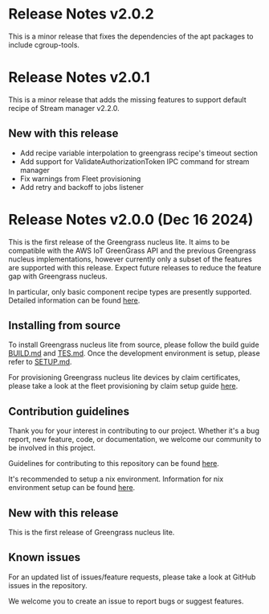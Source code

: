 # Release Notes v2.0.2

This is a minor release that fixes the dependencies of the apt packages to
include cgroup-tools.

# Release Notes v2.0.1

This is a minor release that adds the missing features to support default recipe
of Stream manager v2.2.0.

## New with this release

- Add recipe variable interpolation to greengrass recipe's timeout section
- Add support for ValidateAuthorizationToken IPC command for stream manager
- Fix warnings from Fleet provisioning
- Add retry and backoff to jobs listener

# Release Notes v2.0.0 (Dec 16 2024)

This is the first release of the Greengrass nucleus lite. It aims to be
compatible with the AWS IoT GreenGrass API and the previous Greengrass nucleus
implementations, however currently only a subset of the features are supported
with this release. Expect future releases to reduce the feature gap with
Greengrass nucleus.

In particular, only basic component recipe types are presently supported.
Detailed information can be found [here](./docs/RECIPE_SUPPORT_CHANGES.md).

## Installing from source

To install Greengrass nucleus lite from source, please follow the build guide
[BUILD.md](./docs/BUILD.md) and [TES.md](./docs/TES.md). Once the development
environment is setup, please refer to [SETUP.md](./docs/SETUP.md).

For provisioning Greengrass nucleus lite devices by claim certificates, please
take a look at the fleet provisioning by claim setup guide
[here](./docs/FLEET_PROVISIONING.md).

## Contribution guidelines

Thank you for your interest in contributing to our project. Whether it's a bug
report, new feature, code, or documentation, we welcome our community to be
involved in this project.

Guidelines for contributing to this repository can be found
[here](./docs/CONTRIBUTING.md).

It's recommended to setup a nix environment. Information for nix environment
setup can be found [here](./docs/DEVELOPMENT.md).

## New with this release

This is the first release of Greengrass nucleus lite.

## Known issues

For an updated list of issues/feature requests, please take a look at GitHub
issues in the repository.

We welcome you to create an issue to report bugs or suggest features.
